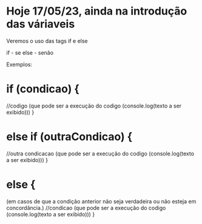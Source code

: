 # Hoje 17/05/23, ainda na introdução das váriaveis

Veremos o uso das tags if e else

if - se
else - senão

Exemplos:

# if (condicao) {

//codigo (que pode ser a execução do codigo (console.log(texto a ser exibido)))
}

# else if (outraCondicao) {

//outra condicacao (que pode ser a execução do codigo (console.log(texto a ser exibido)))
}

# else {

(em casos de que a condição anterior não seja verdadeira ou não esteja em concordância.)
//condicao (que pode ser a execução do codigo (console.log(texto a ser exibido)))
}
